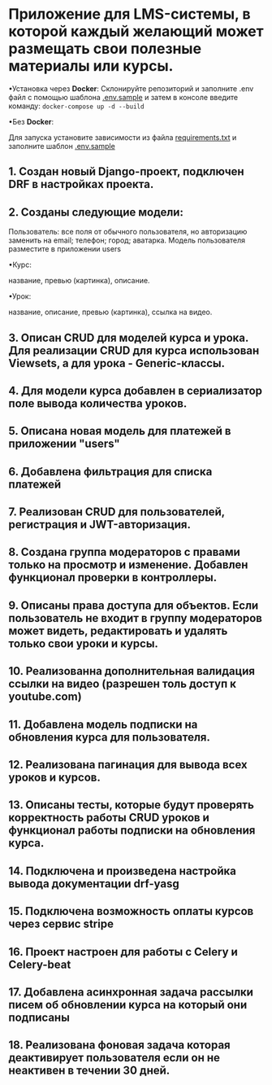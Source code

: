 # Приложение для LMS-системы, в которой каждый желающий может размещать свои полезные материалы или курсы.
•Установка через **Docker**:
Склонируйте репозиторий и заполните .env файл с помощью шаблона [.env.sample](https://github.com/mmrxsky/HomeWork_DRF_25.2/blob/main/.env.sample) и затем в консоле введите команду: 
`docker-compose up -d --build`

•Без **Docker**:

Для запуска установите зависимости из файла [requirements.txt](https://github.com/mmrxsky/HomeWork_DRF_25.2/blob/main/requrements.txt) и заполните шаблон [.env.sample](https://github.com/mmrxsky/HomeWork_DRF_25.2/blob/main/.env.sample)

## 1. Создан новый Django-проект, подключен DRF в настройках проекта.
## 2. Созданы следующие модели:
Пользователь: все поля от обычного пользователя, но авторизацию заменить на email; телефон; город; аватарка. Модель пользователя разместите в приложении users

•Курс:

название, превью (картинка), описание.

•Урок:

название, описание, превью (картинка), ссылка на видео.
## 3. Описан CRUD для моделей курса и урока. Для реализации CRUD для курса использован Viewsets, а для урока - Generic-классы.
## 4. Для модели курса добавлен в сериализатор поле вывода количества уроков.
## 5. Описана новая модель для платежей в приложении "users"
## 6. Добавлена фильтрация для списка платежей
## 7. Реализован CRUD для пользователей, регистрация и JWT-авторизация.
## 8. Создана группа модераторов с правами только на просмотр и изменение. Добавлен функционал проверки в контроллеры.
## 9. Описаны права доступа для объектов. Если пользователь не входит в группу модераторов может видеть, редактировать и удалять только свои уроки и курсы. 
## 10. Реализованна дополнительная валидация ссылки на видео (разрешен толь доступ к youtube.com)
## 11. Добавлена модель подписки на обновления курса для пользователя.
## 12. Реализована пагинация для вывода всех уроков и курсов.
## 13. Описаны тесты, которые будут проверять корректность работы CRUD уроков и функционал работы подписки на обновления курса.
## 14. Подключена и произведена настройка вывода документации drf-yasg
## 15. Подключена возможность оплаты курсов через сервис stripe 
## 16. Проект настроен для работы с Celery и Celery-beat
## 17. Добавлена асинхронная задача рассылки писем об обновлении курса на который они подписаны
## 18. Реализована фоновая задача которая деактивирует пользователя если он не неактивен в течении 30 дней.
